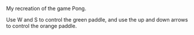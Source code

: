 My recreation of the game Pong.

Use W and S to control the green paddle, and use the up and down arrows to control the orange paddle.
